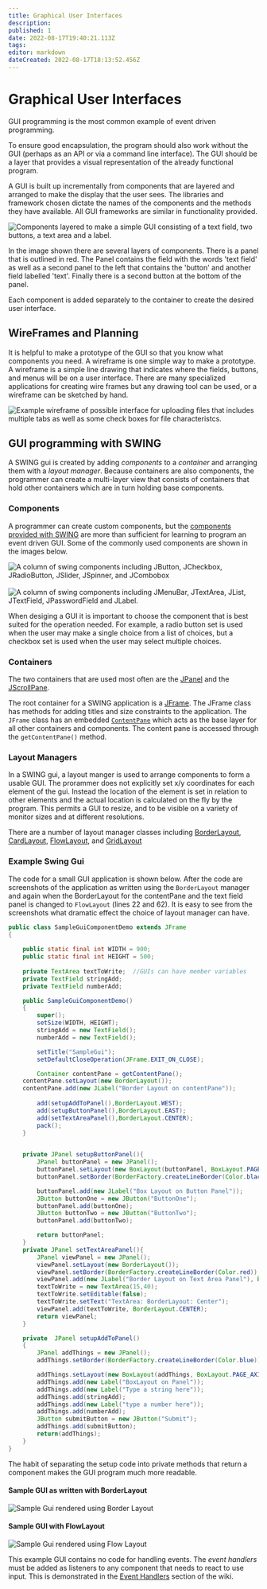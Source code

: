 ```yaml
---
title: Graphical User Interfaces
description: 
published: 1
date: 2022-08-17T19:40:21.113Z
tags: 
editor: markdown
dateCreated: 2022-08-17T18:13:52.456Z
---
```


# Graphical User Interfaces

GUI programming is the most common example of event driven programming. 

To ensure good encapsulation, the program should also work without the GUI (perhaps as an API or via a command line interface). The GUI should be a layer that provides a visual representation of the already functional program.

A GUI is built up incrementally from  components that are layered  and arranged to make the display that the user sees. The libraries and framework chosen dictate the names of the components and the methods they have available.  All GUI frameworks are similar in functionality provided. 

![Components layered to make a simple GUI consisting of a text field, two buttons, a text area and a label. ](/images/guiComponents.png)

In the image shown there are several layers of components. There is a panel that is outlined in red. The Panel contains the field with the words 'text field' as well as a second panel to the left that contains the 'button' and another field labelled 'text'. Finally there is a second button at the bottom of the panel.

Each component is added separately to the container to create the desired user interface.

## WireFrames and Planning
It is helpful to make a prototype of the GUI so that you know what components you need.  A wireframe is one simple way to make a prototype.  A wireframe is a simple line drawing that indicates where the fields, buttons, and menus will be on a user interface.  There are many specialized applications for creating wire frames but any drawing tool can be used, or a wireframe can be sketched by hand.

![Example wireframe of possible interface for uploading files that includes multiple tabs as well as some check boxes for file characteristcs. ](/images/wireFrame.png)

## GUI programming with SWING
A SWING gui is created by adding *components* to a *container* and arranging them with a *layout manager*.  Because containers are also components, the programmer can create a multi-layer view that consists of containers that hold other containers which are in turn holding base components.

### Components

A programmer can create custom components, but the [components provided with SWING](http://localhost:8000/docs/api/java.desktop/javax/swing/JComponent.html) are more than sufficient for learning to program an event driven GUI.    Some of the commonly used components are shown in the images below.

![ A column of swing components including JButton, JCheckbox, JRadioButton, JSlider, JSpinner, and JCombobox](/images/componentsone.png) &nbsp; &nbsp; &nbsp;&nbsp; &nbsp; ![A column of swing components including JMenuBar, JTextArea, JList, JTextField, JPasswordField and JLabel.](/images/componentstwo.png)

When desiging a GUI it is important to choose the component that is best suited for the operation needed. For example, a radio button set is used when the user may make a single choice from a list of choices, but a checkbox set is used when the user may select multiple choices.


### Containers
The two containers that are used most often are the [JPanel](http://localhost:8000/docs/api/java.desktop/javax/swing/JPanel.html) and the [JScrollPane](http://localhost:8000/docs/api/java.desktop/javax/swing/JScrollPane.html).    

The root container for a SWING application is a [JFrame](http://localhost:8000/docs/api/java.desktop/javax/swing/JFrame.html).   The JFrame class has methods for adding titles and size constraints to the application. The `JFrame` class has an embedded [`ContentPane`](http://localhost:8000/docs/api/java.desktop/java/awt/Container.html) which acts as the base layer for all other containers and components.  The content pane is accessed through the `getContentPane()` method.

### Layout Managers

In a SWING gui, a layout manger is used to arrange components to form a usable GUI. The prorammer does not explicitly set x/y coordinates for each element of the gui. Instead the location of the element is set in relation to other elements and the actual location is calculated on the fly by the program. This permits a GUI to resize, and to be visible on a variety of monitor sizes and at different resolutions.

There are a number of layout manager classes including
[BorderLayout](http://localhost:8000/docs/api/java.desktop/java/awt/BorderLayout.html),  [CardLayout](http://localhost:8000/docs/api/java.desktop/java/awt/CardLayout.html), [FlowLayout](http://localhost:8000/docs/api/java.desktop/java/awt/FlowLayout.html), and [GridLayout](http://localhost:8000/docs/api/java.desktop/java/awt/GridLayout.html)

### Example Swing Gui
The code for a small GUI application is shown below. After the code are screenshots of the application as written using the `BorderLayout` manager and again when the BorderLayout for the contentPane and the text field panel is changed to `FlowLayout` (lines 22 and 62). It is easy to see from the screenshots what dramatic effect the choice of layout manager can have.
```java
public class SampleGuiComponentDemo extends JFrame
{
	
	public static final int WIDTH = 900;
	public static final int HEIGHT = 500;
	
	private TextArea textToWrite;  //GUIs can have member variables
	private TextField stringAdd;
	private TextField numberAdd;

	public SampleGuiComponentDemo()
	{
		super();
		setSize(WIDTH, HEIGHT);
		stringAdd = new TextField();
		numberAdd = new TextField();

		setTitle("SampleGui");
		setDefaultCloseOperation(JFrame.EXIT_ON_CLOSE);

		Container contentPane = getContentPane();
    contentPane.setLayout(new BorderLayout());
    contentPane.add(new JLabel("Border Layout on contentPane"));
        
		add(setupAddToPanel(),BorderLayout.WEST);
	 	add(setupButtonPanel(),BorderLayout.EAST);
		add(setTextAreaPanel(),BorderLayout.CENTER);
		pack();
	}
	

	private JPanel setupButtonPanel(){
		JPanel buttonPanel = new JPanel();
		buttonPanel.setLayout(new BoxLayout(buttonPanel, BoxLayout.PAGE_AXIS));
		buttonPanel.setBorder(BorderFactory.createLineBorder(Color.black));

		buttonPanel.add(new JLabel("Box Layout on Button Panel"));
		JButton buttonOne = new JButton("ButtonOne");
		buttonPanel.add(buttonOne);
		JButton buttonTwo = new JButton("ButtonTwo");
		buttonPanel.add(buttonTwo);

		return buttonPanel;
	}
	private JPanel setTextAreaPanel(){
		JPanel viewPanel = new JPanel();
		viewPanel.setLayout(new BorderLayout());
		viewPanel.setBorder(BorderFactory.createLineBorder(Color.red));
		viewPanel.add(new JLabel("Border Layout on Text Area Panel"), BorderLayout.NORTH);
		textToWrite = new TextArea(15,40);
		textToWrite.setEditable(false);
		textToWrite.setText("TextArea: BorderLayout: Center");
		viewPanel.add(textToWrite, BorderLayout.CENTER);
		return viewPanel;
	}

	private  JPanel setupAddToPanel()
	{
		JPanel addThings = new JPanel();
		addThings.setBorder(BorderFactory.createLineBorder(Color.blue));

		addThings.setLayout(new BoxLayout(addThings, BoxLayout.PAGE_AXIS));;
		addThings.add(new Label("BoxLayout on Panel"));
		addThings.add(new Label("Type a string here"));
		addThings.add(stringAdd);
		addThings.add(new Label("type a number here"));
		addThings.add(numberAdd);
		JButton submitButton = new JButton("Submit");
		addThings.add(submitButton);
		return(addThings);
	}
}
```
The habit of separating the setup code into private methods that return a component makes the GUI program much more readable.   

#### Sample GUI as written with BorderLayout

![Sample Gui rendered using Border Layout](/images/sampleguiborderlayout.png)

#### Sample GUI with FlowLayout

![Sample Gui rendered using Flow Layout](/images/sampleguiflowlayout.png)


This example GUI contains no code for handling events. The *event handlers* must be added as listeners to any component that needs to react to use input. This is demonstrated in the [Event Handlers](/eventDrivenProgramming/eventHandlers) section of the wiki.



